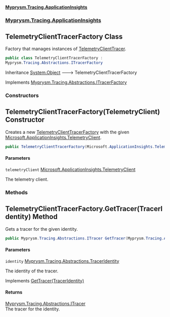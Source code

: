 #### [Myprysm.Tracing.ApplicationInsights](index.md 'index')
### [Myprysm.Tracing.ApplicationInsights](index.md#Myprysm.Tracing.ApplicationInsights 'Myprysm.Tracing.ApplicationInsights')

## TelemetryClientTracerFactory Class

Factory that manages instances of [TelemetryClientTracer](Myprysm.Tracing.ApplicationInsights.TelemetryClientTracer.md 'Myprysm.Tracing.ApplicationInsights.TelemetryClientTracer').

```csharp
public class TelemetryClientTracerFactory :
Myprysm.Tracing.Abstractions.ITracerFactory
```

Inheritance [System.Object](https://docs.microsoft.com/en-us/dotnet/api/System.Object 'System.Object') &#129106; TelemetryClientTracerFactory

Implements [Myprysm.Tracing.Abstractions.ITracerFactory](https://docs.microsoft.com/en-us/dotnet/api/Myprysm.Tracing.Abstractions.ITracerFactory 'Myprysm.Tracing.Abstractions.ITracerFactory')
### Constructors

<a name='Myprysm.Tracing.ApplicationInsights.TelemetryClientTracerFactory.TelemetryClientTracerFactory(Microsoft.ApplicationInsights.TelemetryClient)'></a>

## TelemetryClientTracerFactory(TelemetryClient) Constructor

Creates a new [TelemetryClientTracerFactory](Myprysm.Tracing.ApplicationInsights.TelemetryClientTracerFactory.md 'Myprysm.Tracing.ApplicationInsights.TelemetryClientTracerFactory') with the given [Microsoft.ApplicationInsights.TelemetryClient](https://docs.microsoft.com/en-us/dotnet/api/Microsoft.ApplicationInsights.TelemetryClient 'Microsoft.ApplicationInsights.TelemetryClient').

```csharp
public TelemetryClientTracerFactory(Microsoft.ApplicationInsights.TelemetryClient telemetryClient);
```
#### Parameters

<a name='Myprysm.Tracing.ApplicationInsights.TelemetryClientTracerFactory.TelemetryClientTracerFactory(Microsoft.ApplicationInsights.TelemetryClient).telemetryClient'></a>

`telemetryClient` [Microsoft.ApplicationInsights.TelemetryClient](https://docs.microsoft.com/en-us/dotnet/api/Microsoft.ApplicationInsights.TelemetryClient 'Microsoft.ApplicationInsights.TelemetryClient')

The telemetry client.
### Methods

<a name='Myprysm.Tracing.ApplicationInsights.TelemetryClientTracerFactory.GetTracer(Myprysm.Tracing.Abstractions.TracerIdentity)'></a>

## TelemetryClientTracerFactory.GetTracer(TracerIdentity) Method

Gets a tracer for the given identity.

```csharp
public Myprysm.Tracing.Abstractions.ITracer GetTracer(Myprysm.Tracing.Abstractions.TracerIdentity identity);
```
#### Parameters

<a name='Myprysm.Tracing.ApplicationInsights.TelemetryClientTracerFactory.GetTracer(Myprysm.Tracing.Abstractions.TracerIdentity).identity'></a>

`identity` [Myprysm.Tracing.Abstractions.TracerIdentity](https://docs.microsoft.com/en-us/dotnet/api/Myprysm.Tracing.Abstractions.TracerIdentity 'Myprysm.Tracing.Abstractions.TracerIdentity')

The identity of the tracer.

Implements [GetTracer(TracerIdentity)](https://docs.microsoft.com/en-us/dotnet/api/Myprysm.Tracing.Abstractions.ITracerFactory.GetTracer#Myprysm_Tracing_Abstractions_ITracerFactory_GetTracer_Myprysm_Tracing_Abstractions_TracerIdentity_ 'Myprysm.Tracing.Abstractions.ITracerFactory.GetTracer(Myprysm.Tracing.Abstractions.TracerIdentity)')

#### Returns
[Myprysm.Tracing.Abstractions.ITracer](https://docs.microsoft.com/en-us/dotnet/api/Myprysm.Tracing.Abstractions.ITracer 'Myprysm.Tracing.Abstractions.ITracer')  
The tracer for the identity.